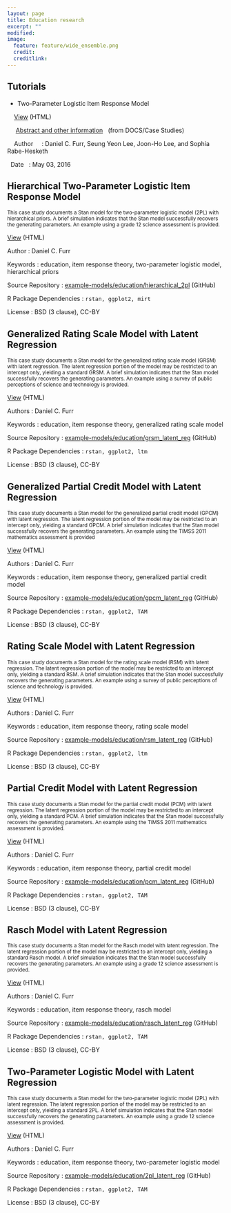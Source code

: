 ```yaml
---
layout: page
title: Education research
excerpt: ""
modified: 
image:
  feature: feature/wide_ensemble.png
  credit: 
  creditlink: 
---
```


## Tutorials
* Two-Parameter Logistic Item Response Model

&nbsp;&nbsp;&nbsp;&nbsp;[View](case-studies/tutorial_twopl.html) <span class="note">(HTML)</span>

&nbsp;&nbsp;&nbsp;&nbsp;
  <a href="http://mc-stan.org/documentation/case-studies.html#two-parameter-logistic-item-response-model">Abstract and other information</a> &nbsp;
  <span class="note">(from DOCS/Case Studies)
  </span> 

&nbsp;&nbsp;&nbsp;&nbsp;Author
&nbsp;&nbsp;&nbsp;&nbsp;: Daniel C. Furr, Seung Yeon Lee, Joon-Ho Lee, and Sophia Rabe-Hesketh

&nbsp;&nbsp;Date
&nbsp;&nbsp;: May 03, 2016

## Hierarchical Two-Parameter Logistic Item Response Model 

<small>This case study documents a Stan model for the two-parameter logistic model (2PL) with hierarchical priors. A brief simulation indicates that the Stan model successfully recovers the generating parameters. An example using a grade 12 science assessment is provided.</small>

[View](case-studies/hierarchical_2pl.html) <span class="note">(HTML)</span>

Author
: Daniel C. Furr

Keywords
: education, item response theory, two-parameter logistic model, hierarchical priors

Source Repository
: [example-models/education/hierarchical_2pl](https://github.com/stan-dev/example-models/tree/master/education/hierarchical_2pl)
<span class="note">(GitHub)</span>

R Package Dependencies
: <tt style="font-size: 90%">rstan, ggplot2, mirt</tt>

License
:  BSD (3 clause), CC-BY


## Generalized Rating Scale Model with Latent Regression

<small>This case study documents a Stan model for the generalized rating scale model (GRSM) with latent regression. The latent regression portion of the model may be restricted to an intercept only, yielding a standard GRSM. A brief simulation indicates that the Stan model successfully recovers the generating parameters. An example using a survey of public perceptions of science and technology is provided.</small>

[View](case-studies/grsm_latent_reg.html) <span class="note">(HTML)</span>

Authors
: Daniel C. Furr

Keywords
: education, item response theory, generalized rating scale model

Source Repository
: [example-models/education/grsm_latent_reg](https://github.com/stan-dev/example-models/tree/master/education/grsm_latent_reg)
<span class="note">(GitHub)</span>

R Package Dependencies
: <tt style="font-size: 90%">rstan, ggplot2, ltm</tt>

License
:  BSD (3 clause), CC-BY


## Generalized Partial Credit Model with Latent Regression

<small>This case study documents a Stan model for the generalized partial credit model (GPCM) with latent regression. The latent regression portion of the model may be restricted to an intercept only, yielding a standard GPCM. A brief simulation indicates that the Stan model successfully recovers the generating parameters. An example using the TIMSS 2011 mathematics assessment is provided</small>

[View](case-studies/gpcm_latent_reg.html) <span class="note">(HTML)</span>

Authors
: Daniel C. Furr

Keywords
: education, item response theory, generalized partial credit model

Source Repository
: [example-models/education/gpcm_latent_reg](https://github.com/stan-dev/example-models/tree/master/education/gpcm_latent_reg)
<span class="note">(GitHub)</span>

R Package Dependencies
: <tt style="font-size: 90%">rstan, ggplot2, TAM</tt>

License
:  BSD (3 clause), CC-BY


## Rating Scale Model with Latent Regression

<small>This case study documents a Stan model for the rating scale model (RSM) with latent regression. The latent regression portion of the model may be restricted to an intercept only, yielding a standard RSM. A brief simulation indicates that the Stan model successfully recovers the generating parameters. An example using a survey of public perceptions of science and technology is provided.</small>

[View](case-studies/rsm_latent_reg.html) <span class="note">(HTML)</span>

Authors
: Daniel C. Furr

Keywords
: education, item response theory, rating scale model

Source Repository
: [example-models/education/rsm_latent_reg](https://github.com/stan-dev/example-models/tree/master/education/rsm_latent_reg)
<span class="note">(GitHub)</span>

R Package Dependencies
: <tt style="font-size: 90%">rstan, ggplot2, ltm</tt>

License
:  BSD (3 clause), CC-BY


## Partial Credit Model with Latent Regression

<small>This case study documents a Stan model for the partial credit model (PCM) with latent regression. The latent regression portion of the model may be restricted to an intercept only, yielding a standard PCM. A brief simulation indicates that the Stan model successfully recovers the generating parameters. An example using the TIMSS 2011 mathematics assessment is provided.</small>

[View](case-studies/pcm_latent_reg.html) <span class="note">(HTML)</span>

Authors
: Daniel C. Furr

Keywords
: education, item response theory, partial credit model

Source Repository
: [example-models/education/pcm_latent_reg](https://github.com/stan-dev/example-models/tree/master/education/pcm_latent_reg)
<span class="note">(GitHub)</span>

R Package Dependencies
: <tt style="font-size: 90%">rstan, ggplot2, TAM</tt>

License
:  BSD (3 clause), CC-BY


## Rasch Model with Latent Regression

<small>This case study documents a Stan model for the Rasch model with latent regression. The latent regression portion of the model may be restricted to an intercept only, yielding a standard Rasch model. A brief simulation indicates that the Stan model successfully recovers the generating parameters. An example using a grade 12 science assessment is provided.</small>

[View](case-studies/rasch_latent_reg.html) <span class="note">(HTML)</span>

Authors
: Daniel C. Furr

Keywords
: education, item response theory, rasch model

Source Repository
: [example-models/education/rasch_latent_reg](https://github.com/stan-dev/example-models/tree/master/education/rasch_latent_reg)
<span class="note">(GitHub)</span>

R Package Dependencies
: <tt style="font-size: 90%">rstan, ggplot2, TAM</tt>

License
:  BSD (3 clause), CC-BY





## Two-Parameter Logistic Model with Latent Regression

<small>This case study documents a Stan model for the two-parameter logistic model (2PL) with latent regression. The latent regression portion of the model may be restricted to an intercept only, yielding a standard 2PL. A brief simulation indicates that the Stan model successfully recovers the generating parameters. An example using a grade 12 science assessment is provided.</small>

[View](case-studies/2pl_latent_reg.html) <span class="note">(HTML)</span>

Authors
: Daniel C. Furr

Keywords
: education, item response theory, two-parameter logistic model

Source Repository
: [example-models/education/2pl_latent_reg](https://github.com/stan-dev/example-models/tree/master/education/2pl_latent_reg)
<span class="note">(GitHub)</span>

R Package Dependencies
: <tt style="font-size: 90%">rstan, ggplot2, TAM</tt>

License
:  BSD (3 clause), CC-BY
